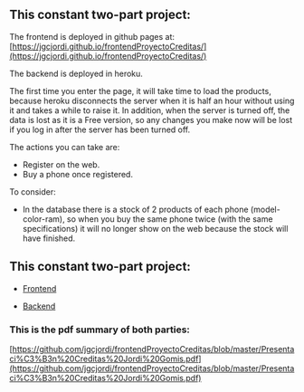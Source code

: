 ## This constant two-part project:
The frontend is deployed in github pages at:
[https://jgcjordi.github.io/frontendProyectoCreditas/](https://jgcjordi.github.io/frontendProyectoCreditas/)

The backend is deployed in heroku.

The first time you enter the page, it will take time to load the products, because heroku disconnects the server when it is half an hour without using it and takes a while to raise it.
In addition, when the server is turned off, the data is lost as it is a
Free version, so any changes you make now will be lost if you log in after the server has been turned off.

The actions you can take are:
* Register on the web.
* Buy a phone once registered.

To consider:
* In the database there is a stock of 2 products of each phone (model-color-ram), so when you buy the same phone twice (with the same specifications) it will no longer show on the web because the stock will have finished.

## This constant two-part project:
* [Frontend](https://github.com/jgcjordi/frontendProyectoCreditas)

* [Backend](https://github.com/jgcjordi/backendProyectoCreditas)

### This is the pdf summary of both parties:

[https://github.com/jgcjordi/frontendProyectoCreditas/blob/master/Presentaci%C3%B3n%20Creditas%20Jordi%20Gomis.pdf](https://github.com/jgcjordi/frontendProyectoCreditas/blob/master/Presentaci%C3%B3n%20Creditas%20Jordi%20Gomis.pdf)

